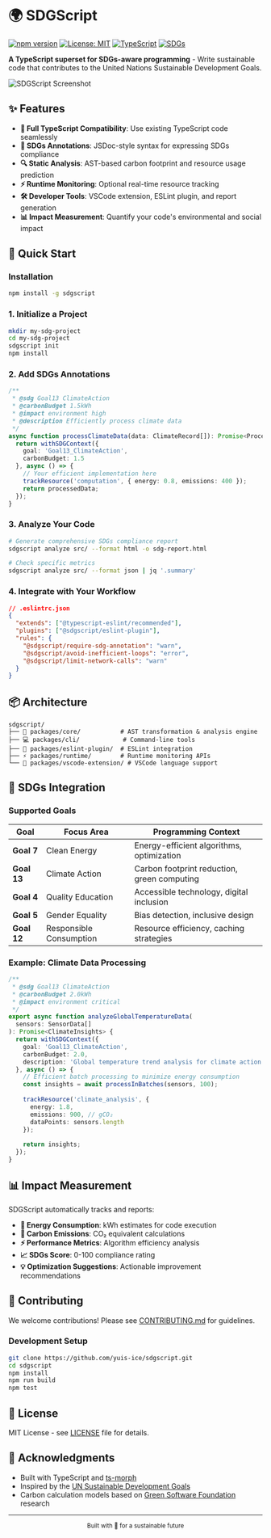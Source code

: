 # 🌍 SDGScript

[![npm version](https://badge.fury.io/js/sdgscript.svg)](https://badge.fury.io/js/sdgscript)
[![License: MIT](https://img.shields.io/badge/License-MIT-yellow.svg)](https://opensource.org/licenses/MIT)
[![TypeScript](https://img.shields.io/badge/TypeScript-007ACC?logo=typescript&logoColor=white)](https://typescriptlang.org/)
[![SDGs](https://img.shields.io/badge/SDGs-Compliant-green.svg)](https://sdgs.un.org/)

**A TypeScript superset for SDGs-aware programming** - Write sustainable code that contributes to the United Nations Sustainable Development Goals.

![SDGScript Screenshot](screenshot.png)

## ✨ Features

- **🔄 Full TypeScript Compatibility**: Use existing TypeScript code seamlessly
- **📝 SDGs Annotations**: JSDoc-style syntax for expressing SDGs compliance
- **🔍 Static Analysis**: AST-based carbon footprint and resource usage prediction
- **⚡ Runtime Monitoring**: Optional real-time resource tracking
- **🛠️ Developer Tools**: VSCode extension, ESLint plugin, and report generation
- **📊 Impact Measurement**: Quantify your code's environmental and social impact

## 🚀 Quick Start

### Installation

```bash
npm install -g sdgscript
```

### 1. Initialize a Project

```bash
mkdir my-sdg-project
cd my-sdg-project
sdgscript init
npm install
```

### 2. Add SDGs Annotations

```typescript
/**
 * @sdg Goal13 ClimateAction
 * @carbonBudget 1.5kWh
 * @impact environment high
 * @description Efficiently process climate data
 */
async function processClimateData(data: ClimateRecord[]): Promise<ProcessedData> {
  return withSDGContext({
    goal: 'Goal13_ClimateAction',
    carbonBudget: 1.5
  }, async () => {
    // Your efficient implementation here
    trackResource('computation', { energy: 0.8, emissions: 400 });
    return processedData;
  });
}
```

### 3. Analyze Your Code

```bash
# Generate comprehensive SDGs compliance report
sdgscript analyze src/ --format html -o sdg-report.html

# Check specific metrics
sdgscript analyze src/ --format json | jq '.summary'
```

### 4. Integrate with Your Workflow

```json
// .eslintrc.json
{
  "extends": ["@typescript-eslint/recommended"],
  "plugins": ["@sdgscript/eslint-plugin"],
  "rules": {
    "@sdgscript/require-sdg-annotation": "warn",
    "@sdgscript/avoid-inefficient-loops": "error",
    "@sdgscript/limit-network-calls": "warn"
  }
}
```

## 📦 Architecture

```
sdgscript/
├── 🧠 packages/core/           # AST transformation & analysis engine
├── 💻 packages/cli/            # Command-line tools
├── 🔧 packages/eslint-plugin/  # ESLint integration
├── ⚡ packages/runtime/        # Runtime monitoring APIs
└── 🎨 packages/vscode-extension/ # VSCode language support
```

## 🎯 SDGs Integration

### Supported Goals

| Goal | Focus Area | Programming Context |
|------|------------|-------------------|
| **Goal 7** | Clean Energy | Energy-efficient algorithms, optimization |
| **Goal 13** | Climate Action | Carbon footprint reduction, green computing |
| **Goal 4** | Quality Education | Accessible technology, digital inclusion |
| **Goal 5** | Gender Equality | Bias detection, inclusive design |
| **Goal 12** | Responsible Consumption | Resource efficiency, caching strategies |

### Example: Climate Data Processing

```typescript
/**
 * @sdg Goal13 ClimateAction
 * @carbonBudget 2.0kWh
 * @impact environment critical
 */
export async function analyzeGlobalTemperatureData(
  sensors: SensorData[]
): Promise<ClimateInsights> {
  return withSDGContext({
    goal: 'Goal13_ClimateAction',
    carbonBudget: 2.0,
    description: 'Global temperature trend analysis for climate action'
  }, async () => {
    // Efficient batch processing to minimize energy consumption
    const insights = await processInBatches(sensors, 100);
    
    trackResource('climate_analysis', {
      energy: 1.8,
      emissions: 900, // gCO₂
      dataPoints: sensors.length
    });
    
    return insights;
  });
}
```

## 📊 Impact Measurement

SDGScript automatically tracks and reports:

- **🔋 Energy Consumption**: kWh estimates for code execution
- **🌱 Carbon Emissions**: CO₂ equivalent calculations
- **⚡ Performance Metrics**: Algorithm efficiency analysis
- **📈 SDGs Score**: 0-100 compliance rating
- **💡 Optimization Suggestions**: Actionable improvement recommendations

## 🤝 Contributing

We welcome contributions! Please see [CONTRIBUTING.md](CONTRIBUTING.md) for guidelines.

### Development Setup

```bash
git clone https://github.com/yuis-ice/sdgscript.git
cd sdgscript
npm install
npm run build
npm test
```

## 📄 License

MIT License - see [LICENSE](LICENSE) file for details.

## 🌟 Acknowledgments

- Built with TypeScript and [ts-morph](https://github.com/dsherret/ts-morph)
- Inspired by the [UN Sustainable Development Goals](https://sdgs.un.org/)
- Carbon calculation models based on [Green Software Foundation](https://greensoftware.foundation/) research

---

<div align="center">
  <sub>Built with 💚 for a sustainable future</sub>
</div>
